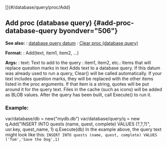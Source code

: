 []{#/database/query/proc/Add}
## Add proc (database query) {#add-proc-database-query byondver="506"}
**See also:**
:   [database query datum](#/database/query)
:   [Clear proc (database query)](#/database/query/proc/Clear)
<!-- -->
**Format:**
:   Add(text, item1, item2, \...)
<!-- -->
**Args:**
:   text: Text to add to the query
:   item1, item2, etc.: Items that will replace question marks in text
Adds text to a database query. If this datum was already used to run a
query, Clear() will be called automatically.
If your text includes question marks, they will be replaced with the
other items listed in the proc arguments. If that item is a string,
quotes will be put around it for the query text. Files in the cache
(such as icons) will be added as BLOB values.
After the query has been built, call Execute() to run it.
### Example:
var/database/db = new(\"mydb.db\") var/database/query/q = new
q.Add(\"INSERT INTO quests (name, quest, complete) VALUES (?,?,?)\",
usr.key, quest_name, 1) q.Execute(db)
In the example above, the query text might look like this:
`INSERT INTO quests (name, quest, complete) VALUES ('Tom','Save the Dog',1)`
